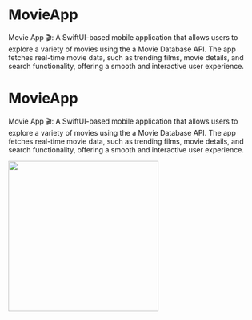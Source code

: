 # MovieApp
Movie App 🎬: A SwiftUI-based mobile application that allows users to explore a variety of movies using the a Movie Database API. The app fetches real-time movie data, such as trending films, movie details, and search functionality, offering a smooth and interactive user experience.

# MovieApp
Movie App 🎬: A SwiftUI-based mobile application that allows users to explore a variety of movies using the a Movie Database API. The app fetches real-time movie data, such as trending films, movie details, and search functionality, offering a smooth and interactive user experience.


<img src="https://github.com/FabiolaCop33/MovieApp/blob/main/Kapture%202024-10-23%20at%2021.44.19.GIFT.mp4" width="300">

